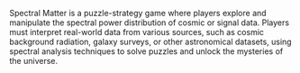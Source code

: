 Spectral Matter is a puzzle-strategy game where players explore and manipulate the spectral power distribution of cosmic or signal data. Players must interpret real-world data from various sources, such as cosmic background radiation, galaxy surveys, or other astronomical datasets, using spectral analysis techniques to solve puzzles and unlock the mysteries of the universe.
